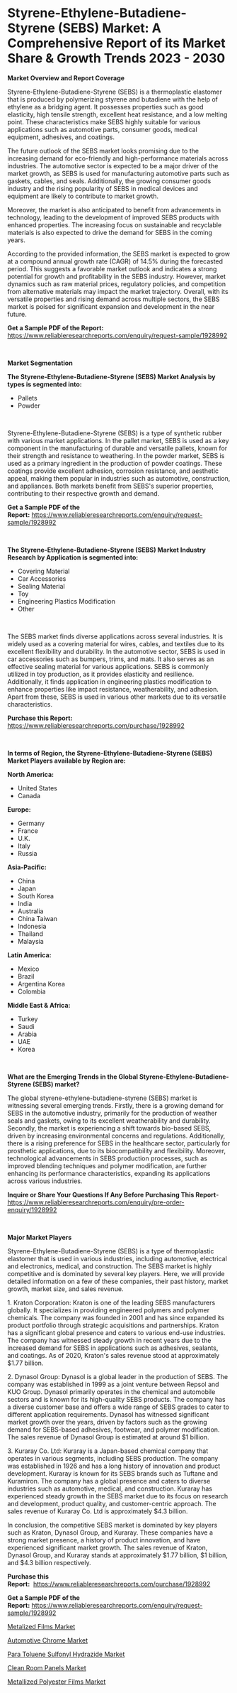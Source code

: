 <p><h1>Styrene-Ethylene-Butadiene-Styrene (SEBS) Market: A Comprehensive Report of its Market Share & Growth Trends 2023 - 2030</h1></p><p><strong>Market Overview and Report Coverage</strong></p>
<p><p>Styrene-Ethylene-Butadiene-Styrene (SEBS) is a thermoplastic elastomer that is produced by polymerizing styrene and butadiene with the help of ethylene as a bridging agent. It possesses properties such as good elasticity, high tensile strength, excellent heat resistance, and a low melting point. These characteristics make SEBS highly suitable for various applications such as automotive parts, consumer goods, medical equipment, adhesives, and coatings.</p><p>The future outlook of the SEBS market looks promising due to the increasing demand for eco-friendly and high-performance materials across industries. The automotive sector is expected to be a major driver of the market growth, as SEBS is used for manufacturing automotive parts such as gaskets, cables, and seals. Additionally, the growing consumer goods industry and the rising popularity of SEBS in medical devices and equipment are likely to contribute to market growth.</p><p>Moreover, the market is also anticipated to benefit from advancements in technology, leading to the development of improved SEBS products with enhanced properties. The increasing focus on sustainable and recyclable materials is also expected to drive the demand for SEBS in the coming years.</p><p>According to the provided information, the SEBS market is expected to grow at a compound annual growth rate (CAGR) of 14.5% during the forecasted period. This suggests a favorable market outlook and indicates a strong potential for growth and profitability in the SEBS industry. However, market dynamics such as raw material prices, regulatory policies, and competition from alternative materials may impact the market trajectory. Overall, with its versatile properties and rising demand across multiple sectors, the SEBS market is poised for significant expansion and development in the near future.</p></p>
<p><strong>Get a Sample PDF of the Report:</strong> <a href="https://www.reliableresearchreports.com/enquiry/request-sample/1928992">https://www.reliableresearchreports.com/enquiry/request-sample/1928992</a></p>
<p>&nbsp;</p>
<p><strong>Market Segmentation</strong></p>
<p><strong>The Styrene-Ethylene-Butadiene-Styrene (SEBS) Market Analysis by types is segmented into:</strong></p>
<p><ul><li>Pallets</li><li>Powder</li></ul></p>
<p>&nbsp;</p>
<p><p>Styrene-Ethylene-Butadiene-Styrene (SEBS) is a type of synthetic rubber with various market applications. In the pallet market, SEBS is used as a key component in the manufacturing of durable and versatile pallets, known for their strength and resistance to weathering. In the powder market, SEBS is used as a primary ingredient in the production of powder coatings. These coatings provide excellent adhesion, corrosion resistance, and aesthetic appeal, making them popular in industries such as automotive, construction, and appliances. Both markets benefit from SEBS's superior properties, contributing to their respective growth and demand.</p></p>
<p><strong>Get a Sample PDF of the Report:</strong>&nbsp;<a href="https://www.reliableresearchreports.com/enquiry/request-sample/1928992">https://www.reliableresearchreports.com/enquiry/request-sample/1928992</a></p>
<p>&nbsp;</p>
<p><strong>The Styrene-Ethylene-Butadiene-Styrene (SEBS) Market Industry Research by Application is segmented into:</strong></p>
<p><ul><li>Covering Material</li><li>Car Accessories</li><li>Sealing Material</li><li>Toy</li><li>Engineering Plastics Modification</li><li>Other</li></ul></p>
<p>&nbsp;</p>
<p><p>The SEBS market finds diverse applications across several industries. It is widely used as a covering material for wires, cables, and textiles due to its excellent flexibility and durability. In the automotive sector, SEBS is used in car accessories such as bumpers, trims, and mats. It also serves as an effective sealing material for various applications. SEBS is commonly utilized in toy production, as it provides elasticity and resilience. Additionally, it finds application in engineering plastics modification to enhance properties like impact resistance, weatherability, and adhesion. Apart from these, SEBS is used in various other markets due to its versatile characteristics.</p></p>
<p><strong>Purchase this Report:</strong>&nbsp; <a href="https://www.reliableresearchreports.com/purchase/1928992">https://www.reliableresearchreports.com/purchase/1928992</a></p>
<p>&nbsp;</p>
<p><strong>In terms of Region, the Styrene-Ethylene-Butadiene-Styrene (SEBS) Market Players available by Region are:</strong></p>
<p>
    <p> <strong> North America: </strong>
        <ul>
            <li>United States</li>
            <li>Canada</li>
        </ul>
        </p> 
    <p> <strong> Europe: </strong>
        <ul>
            <li>Germany</li>
            <li>France</li>
            <li>U.K.</li>
            <li>Italy</li>
            <li>Russia</li>
        </ul>
        </p> 
    <p> <strong> Asia-Pacific: </strong>
        <ul>
            <li>China</li>
            <li>Japan</li>
            <li>South Korea</li>
            <li>India</li>
            <li>Australia</li>
            <li>China Taiwan</li>
            <li>Indonesia</li>
            <li>Thailand</li>
            <li>Malaysia</li>
        </ul>
        </p> 
    <p> <strong> Latin America: </strong>
        <ul>
            <li>Mexico</li>
            <li>Brazil</li>
            <li>Argentina Korea</li>
            <li>Colombia</li>
        </ul>
        </p> 
    <p> <strong> Middle East & Africa: </strong>
        <ul>
            <li>Turkey</li>
            <li>Saudi</li>
            <li>Arabia</li>
            <li>UAE</li>
            <li>Korea</li>
        </ul>
    </p>
    </p>
<p>&nbsp;</p>
<p><strong>What are the Emerging Trends in the Global Styrene-Ethylene-Butadiene-Styrene (SEBS) market?</strong></p>
<p><p>The global styrene-ethylene-butadiene-styrene (SEBS) market is witnessing several emerging trends. Firstly, there is a growing demand for SEBS in the automotive industry, primarily for the production of weather seals and gaskets, owing to its excellent weatherability and durability. Secondly, the market is experiencing a shift towards bio-based SEBS, driven by increasing environmental concerns and regulations. Additionally, there is a rising preference for SEBS in the healthcare sector, particularly for prosthetic applications, due to its biocompatibility and flexibility. Moreover, technological advancements in SEBS production processes, such as improved blending techniques and polymer modification, are further enhancing its performance characteristics, expanding its applications across various industries.</p></p>
<p><strong>Inquire or Share Your Questions If Any Before Purchasing This Report</strong>- <a href="https://www.reliableresearchreports.com/enquiry/pre-order-enquiry/1928992">https://www.reliableresearchreports.com/enquiry/pre-order-enquiry/1928992</a></p>
<p>&nbsp;</p>
<p><strong>Major Market Players</strong></p>
<p><p>Styrene-Ethylene-Butadiene-Styrene (SEBS) is a type of thermoplastic elastomer that is used in various industries, including automotive, electrical and electronics, medical, and construction. The SEBS market is highly competitive and is dominated by several key players. Here, we will provide detailed information on a few of these companies, their past history, market growth, market size, and sales revenue.</p><p>1. Kraton Corporation: Kraton is one of the leading SEBS manufacturers globally. It specializes in providing engineered polymers and polymer chemicals. The company was founded in 2001 and has since expanded its product portfolio through strategic acquisitions and partnerships. Kraton has a significant global presence and caters to various end-use industries. The company has witnessed steady growth in recent years due to the increased demand for SEBS in applications such as adhesives, sealants, and coatings. As of 2020, Kraton's sales revenue stood at approximately $1.77 billion.</p><p>2. Dynasol Group: Dynasol is a global leader in the production of SEBS. The company was established in 1999 as a joint venture between Repsol and KUO Group. Dynasol primarily operates in the chemical and automobile sectors and is known for its high-quality SEBS products. The company has a diverse customer base and offers a wide range of SEBS grades to cater to different application requirements. Dynasol has witnessed significant market growth over the years, driven by factors such as the growing demand for SEBS-based adhesives, footwear, and polymer modification. The sales revenue of Dynasol Group is estimated at around $1 billion.</p><p>3. Kuraray Co. Ltd: Kuraray is a Japan-based chemical company that operates in various segments, including SEBS production. The company was established in 1926 and has a long history of innovation and product development. Kuraray is known for its SEBS brands such as Tuftane and Kuramiron. The company has a global presence and caters to diverse industries such as automotive, medical, and construction. Kuraray has experienced steady growth in the SEBS market due to its focus on research and development, product quality, and customer-centric approach. The sales revenue of Kuraray Co. Ltd is approximately $4.3 billion.</p><p>In conclusion, the competitive SEBS market is dominated by key players such as Kraton, Dynasol Group, and Kuraray. These companies have a strong market presence, a history of product innovation, and have experienced significant market growth. The sales revenue of Kraton, Dynasol Group, and Kuraray stands at approximately $1.77 billion, $1 billion, and $4.3 billion respectively.</p></p>
<p><strong>Purchase this Report:</strong>&nbsp;&nbsp;<a href="https://www.reliableresearchreports.com/purchase/1928992">https://www.reliableresearchreports.com/purchase/1928992</a></p>
<p></p>
<p><strong>Get a Sample PDF of the Report:</strong>&nbsp;<a href="https://www.reliableresearchreports.com/enquiry/request-sample/1928992">https://www.reliableresearchreports.com/enquiry/request-sample/1928992</a></p>
<p><p><a href="https://medium.com/@elianehilll2023/metalized-films-market-the-key-to-successful-business-strategy-forecast-till-2030-b1575056f22f">Metalized Films Market</a></p><p><a href="https://medium.com/@nolalockman2023/automotive-chrome-market-size-market-outlook-and-market-forecast-2023-to-2030-831315562c06">Automotive Chrome Market</a></p><p><a href="https://medium.com/@winonaboehm2023/para-toluene-sulfonyl-hydrazide-market-size-cagr-trends-2024-2030-dfab09136b0d">Para Toluene Sulfonyl Hydrazide Market</a></p><p><a href="https://medium.com/@mikemonahan1944/clean-room-panels-market-outlook-industry-overview-and-forecast-2023-to-2030-208be57d26ed">Clean Room Panels Market</a></p><p><a href="https://medium.com/@anibalstamm1912/metallized-polyester-films-market-analysis-and-sze-forecasted-for-period-from-2023-to-2030-87efb7017fb6">Metallized Polyester Films Market</a></p></p>